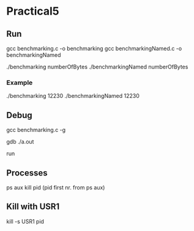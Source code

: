 # Practical5


## Run
gcc benchmarking.c -o benchmarking
gcc benchmarkingNamed.c -o benchmarkingNamed

./benchmarking numberOfBytes
./benchmarkingNamed numberOfBytes

### Example

./benchmarking 12230
./benchmarkingNamed 12230

## Debug
gcc benchmarking.c -g

gdb ./a.out

run

## Processes
ps aux 
kill pid (pid first nr. from ps aux)

## Kill with USR1
 kill -s USR1 pid